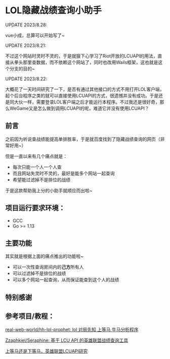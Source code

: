 # LOL隐藏战绩查询小助手
UPDATE 2023/8.28:

vue小成，总算可以开始写了~

UPDATE 2023/8.21:

不过这个网站时灵时不灵的，于是就狠下心学习了Riot开放的LCUAPI的用法，直接从拳头那里查数据，而不依赖这个网站了，同时也改用Wails框架，这也就是这个分支的目的~

UPDATE 2023/8.22:

大概花了一天时间研究了一下，是否有通过其他接口的方式不用打开LOL客户端，起个后台程序之类的就可以直接使用LCUAPI的方式，很遗憾并没有成功。于是还是同大伙一样，需要登录LOL客户端之后才能运行本程序。不过我还是很好奇，那么WeGame又是怎么做到调用LCUAPI的呢，难道它并没有使用LCUAPI？

## 前言

之前因为听说查战绩能提高单排胜率，于是就百度找到了隐藏战绩查询的网页（非常好用~）

但是一直以来有几个痛点就是：

- 每次只能一个人一个人查
- 而且网站失灵时不灵的，最好是能多个网站一起查询
- 希望能过滤掉不是排位的战绩

于是这款帮助我上分的小助手就顺应而出啦~

## 项目运行要求环境：

- GCC
- Go >= 1.13

## 主要功能

其实就是根据上面的痛点推出的功能啦~

- 可以一次性查询房间内的**己方**所有人
- 可以过滤掉不是排位的战绩
- 可以多个网站一起查询，从而保证能查到这个人的战绩

## 特别感谢



## 参考项目/教程：

[real-web-world/hh-lol-prophet: lol 对局先知 上等马 牛马分析程序](https://github.com/real-web-world/hh-lol-prophet)

[Zzaphkiel/Seraphine: 基于 LCU API 的英雄联盟战绩查询工具](https://github.com/Zzaphkiel/Seraphine)

[上等马还是下等马，英雄联盟LCUAPI研究](https://cloud.tencent.com/developer/article/1987709)

